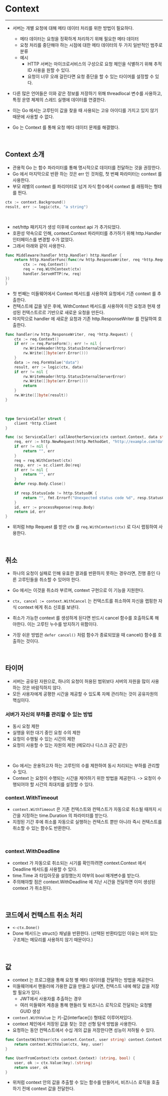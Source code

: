 # Context

---

- 서버는 개별 요청에 대해 메타 데이터 처리를 위한 방법이 필요하다.
  - 메타 데이터는 요청을 정확하게 처리하기 위해 필요한 메타 데이터
  - 요청 처리를 중단해야 하는 시점에 대한 메타 데이터의 두 가지 일반적인 범주로 분류
  - 예시
    - HTTP 서버는 마이크로서비스의 구성으로 요청 체인을 식별하기 위해 추적 ID 사용을 원할 수 있다.
    - 요청이 너무 오래 걸린다면 요청 중단을 할 수 있는 타이머를 설정할 수 있다.


- 다른 많은 언어들은 이와 같은 정보를 저장하기 위해 threadlocal 변수를 사용하고, 특정 운영 체제의 스레드 실행에 데이터를 연결한다.
- 이는 Go 에서는 고루틴이 값을 찾을 때 사용되는 고유 아이디를 가지고 있지 않기 때문에 사용할 수 없다.
- Go 는 Context 를 통해 요청 메타 데이터 문제를 해결했다.


<br />

## Context 소개

- 관용적 Go 는 함수 파라미터를 통해 명시적으로 데이터를 전달하는 것을 권장한다.
- Go 에서 마지막으로 반환 하는 것은 err 인 것처럼, 첫 번째 파라미터는 context 를 사용한다.
- 부모 레벨의 context 를 파리미터로 넘겨 자식 함수에서 context 를 래핑하는 형태를 띈다.


```go
ctx := context.Background()
result, err := logic(ctx, "a string")
```

<br />

- net/http 패키지가 생성 이후에 context api 가 추가되었다. 
- 호환성 약속으로 인해, context.Context 파라미터를 추가하기 위해 http.Handler 인터페이스를 변경할 수가 없었다.
- 그래서 아래와 같이 사용한다.

```go
func Middleware(handler http.Handler) http.Handler {
	return http.HandlerFunc(func(rw http.ResponseWriter, req *http.Request) {
		ctx := req.Context()
		req = req.WithContext(ctx)
		handler.ServeHTTP(rw, req)
})
}
```

- 첫 번째는 미들웨어에서 Context 메서드를 사용하여 요청에서 기존 context 를 추출한다.
- 컨텍스트에 값을 넣은 후에, WithContext 메서드를 사용하여 이전 요청과 현재 생성된 컨텍스트르르 기반으로 새로운 요청을 만든다.
- 마지막으로 handler 에 새로운 요청과 기존 http.ResponseWriter 를 전달하여 호출한다.

```go
func handler(rw http.ResponseWriter, req *http.Request) {
	ctx := req.Context()
	if err := req.ParseForm(); err != nil {
		rw.WriteHeader(http.StatusInternalServerError)
		rw.Write([]byte(err.Error()))
    }
	data := req.FormValue("data")
	result, err := logic(ctx, data)
	if err != nil {
        rw.WriteHeader(http.StatusInternalServerError)
		rw.Write([]byte(err.Error()))
		return
	}
	rw.Write([]byte(result))
}

```


<br />


```go
type ServiceCaller struct {
	client *http.Client
}

func (sc ServiceCaller) callAnotherService(ctx context.Context, data string) (string, error) {
	req, err := http.NewRequest(http.MethodGet, "http://example.com?data=" + data, nil)
	if err != nil {
		return "", err
	}
	req = req.WithContext(ctx)
	resp, err := sc.client.Do(req)
	if err != nil {
		return "", err
	}
	defer resp.Body.Close()
	
	if resp.StatusCode != http.StatusOK {
		return "", fmt.Errorf("Unexpected status code %d", resp.StatusCode)
	}
	id, err := processReponse(resp.Body)
	return id, err
}

```

- 위처럼 http Request 를 받은 ctx 를 ```req.WithContext(ctx)``` 로 다시 랩핑하여 사용한다.

<br />

## 취소

- 하나의 요청이 실패로 인해 유효한 결과를 반환하지 못하는 경우라면, 진행 중인 다른 고루틴들을 취소할 수 있어야 한다.
- Go 에서는 이것을 취소라 부르며, context 구현으로 이 기능을 지원한다.


- ```ctx, cancel := context.WithCancel``` 는 컨텍스트를 취소하여 자신을 랩핑한 자식 context 에게 취소 신호를 보낸다.
- 취소가 가능한 context 를 생성하게 된다면 반드시 cancel 함수를 호출하도록 해야한다. 이는 고루틴 누수를 방지하기 위함이다.
- 가장 쉬운 방법은 ```defer cancel()``` 처럼 함수가 종료되었을 때 cancel() 함수를 호출하는 것이다. 


<br />

## 타이머

- 서버는 공유된 자원으로, 하나의 요청이 허용된 범위보다 서버의 자원을 많이 사용하는 것은 바람직하지 않다.
- 모든 사용자에게 공평한 시간을 제공할 수 있도록 자체 관리하는 것이 공유자원의 핵심이다.


### 서버가 자신의 부하를 관리할 수 있는 방법

- 동시 요청 제한
- 실행을 위한 대기 중인 요청 수의 제한
- 요청이 수행될 수 있는 시간의 제한
- 요청이 사용할 수 있는 자원의 제한 (메모리나 디스크 공간 같은)


<br />

- Go 에서는 운용하고자 하는 고루틴의 수를 제한하여 동시 처리되는 부하를 관리할 수 있다.
- Context 는 요청이 수행되는 시간을 제어하기 위한 방법을 제공한다. -> 요청이 수행되어야 할 시간의 최대치를 설정할 수 있다.


### context.WithTimeout

- ```context.WithTimeout``` 은 기존 컨텍스트와 컨텍스트가 자동으로 취소될 때까지 시간을 지정하는 time.Duration 의 파라미터를 받는다.
- 지정된 기간 후에 취소를 자동으로 실행하는 컨텍스트 뿐만 아니라 즉시 컨텍스트를 취소할 수 있는 함수도 반환한다.

<br />


### context.WithDeadline

- context 가 자동으로 취소되는 시기를 확인하려면 context.Context 에서 Deadline 메서드를 사용할 수 있다.
- time.Time 과 타임아웃을 설정했는지 여부의 bool 매개변수를 받는다.
- 주의해야할 점은 context.WithDeadline 에 지난 시간을 전달하면 이미 생성된 context 가 취소된다.

<br />


## 코드에서 컨텍스트 취소 처리

- ```<-ctx.Done()```
- Done 메서드는 struct{} 채널을 반환한다. (선택된 반환타입인 이유는 비어 있는 구조체는 메모리를 사용하지 않기 때문이다.)


<br />

## 값

- context 는 프로그램을 통해 요청 별 메타 데이터를 전달하는 방법을 제공한다.
- 미들웨어에서 핸들러에 가용한 값을 만들고 싶다면, 컨텍스트 내에 해당 값을 저장할 필요가 있다.
  - JWT에서 사용자를 추출하는 경우
  - 여러 미들웨어 계층을 통해 핸들러 및 비즈니스 로직으로 전달되는 요청별 GUID 생성
- ```context.WithValue``` 는 키-값(interface{}) 형태로 이루어져있다.
- context 체인에서 저장된 값을 찾는 것은 선형 탐색 방법을 사용한다.
- 요청하는 동안 컨텍스트에서 수십 개의 값을 저장한다면 성능이 저하될 수 있다.

```go
func ContextWithUser(ctx context.Context, user string) context.Context {
	return context.WithValue(ctx, key, user)
}

func UserFromContext(ctx context.Context) (string, bool) {
	user, ok := ctx.Value(key).(string)
	return user, ok
}
```

- 위처럼 context 안의 값을 추출할 수 있는 함수를 만들어서, 비즈니스 로직을 호출하기 전에 context 값을 전달한다.

